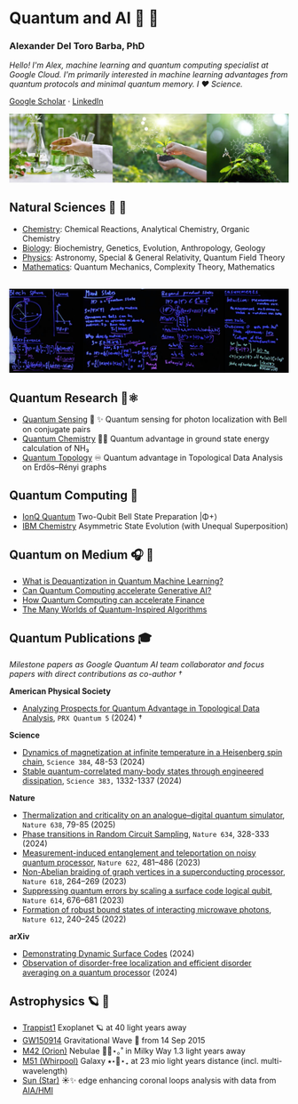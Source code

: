 # Quantum and AI 🌸 🔭

### Alexander Del Toro Barba, PhD

*Hello! I'm Alex, machine learning and quantum computing specialist at Google Cloud. I'm primarily interested in machine learning advantages from quantum protocols and minimal quantum memory. I ❤️ Science.*

[Google Scholar](https://scholar.google.com/citations?hl=en&user=fddyK-wAAAAJ) $\cdot$ [LinkedIn](https://www.linkedin.com/in/deltorobarba/)

<img src="https://raw.githubusercontent.com/deltorobarba/repo/master/sciences_0000.png" alt="sciences">

## Natural Sciences 🍃 🎨
* [Chemistry](https://github.com/deltorobarba/sciences/blob/master/chemistry.ipynb): Chemical Reactions, Analytical Chemistry, Organic Chemistry
* [Biology](https://github.com/deltorobarba/sciences/blob/master/biology.ipynb): Biochemistry, Genetics, Evolution, Anthropology, Geology
* [Physics](https://github.com/deltorobarba/sciences/blob/master/physics.ipynb): Astronomy, Special & General Relativity, Quantum Field Theory
* [Mathematics](https://github.com/deltorobarba/sciences/blob/master/maths.ipynb): Quantum Mechanics, Complexity Theory, Mathematics

<br>

<img src="https://raw.githubusercontent.com/deltorobarba/repo/master/quantum_000.jpg" alt="sciences">


## Quantum Research 🔬⚛︎

* [Quantum Sensing](https://github.com/deltorobarba/sciences/blob/master/quantum_sensing.ipynb) 📡 ✨ Quantum sensing for photon localization with Bell on conjugate pairs
* [Quantum Chemistry](https://github.com/deltorobarba/sciences/blob/master/quantum_chemistry.ipynb) 🔬🧪 Quantum advantage in ground state energy calculation of NH₃
* [Quantum Topology](https://github.com/deltorobarba/sciences/blob/master/quantum_tda.ipynb) ♾️ Quantum advantage in Topological Data Analysis on Erdős–Rényi graphs

## Quantum Computing 💎

* [IonQ Quantum](https://github.com/deltorobarba/sciences/blob/master/quantum_ionq.ipynb) Two-Qubit Bell State Preparation |Φ+⟩
* [IBM Chemistry](https://github.com/deltorobarba/sciences/blob/master/quantum_ibm.ipynb) Asymmetric State Evolution (with Unequal Superposition)

## Quantum on Medium 🎧 📒

* [What is Dequantization in Quantum Machine Learning?](https://medium.com/@deltorobarba/what-is-dequantization-in-quantum-machine-learning-a3b4d5af0f0f)
* [Can Quantum Computing accelerate Generative AI?](https://medium.com/@deltorobarba/can-quantum-computing-accelerate-generative-ai-b1df36398ac5)
* [How Quantum Computing can accelerate Finance](https://medium.com/@deltorobarba/how-quantum-computing-could-accelerate-finance-and-economics-80555e80f76b)
* [The Many Worlds of Quantum-Inspired Algorithms](https://medium.com/@deltorobarba/the-many-worlds-of-quantum-inspired-cd608cb9a7d2)

## Quantum Publications 🎓

*Milestone papers as Google Quantum AI team collaborator and focus papers with direct contributions as co-author †*

**American Physical Society**
  * [Analyzing Prospects for Quantum Advantage in Topological Data Analysis](https://journals.aps.org/prxquantum/abstract/10.1103/PRXQuantum.5.010319), `PRX Quantum 5` (2024) †

**Science**
  * [Dynamics of magnetization at infinite temperature in a Heisenberg spin chain](https://doi.org/10.1126/science.adi7877), `Science 384`, 48-53  (2024)
  * [Stable quantum-correlated many-body states through engineered dissipation](https://doi.org/10.1126/science.adh9932), `Science 383,` 1332-1337 (2024)

**Nature**
  * [Thermalization and criticality on an analogue–digital quantum simulator](https://doi.org/10.1038/s41586-024-08460-3), `Nature 638`, 79-85 (2025)
  * [Phase transitions in Random Circuit Sampling](https://doi.org/10.1038/s41586-024-07998-6), `Nature 634`, 328-333 (2024)
  * [Measurement-induced entanglement and teleportation on noisy quantum processor](https://doi.org/10.1038/s41586-023-06505-7), `Nature 622`, 481–486 (2023)
  * [Non-Abelian braiding of graph vertices in a superconducting processor](https://doi.org/10.1038/s41586-023-05954-4), `Nature 618`, 264–269 (2023)
  * [Suppressing quantum errors by scaling a surface code logical qubit](https://doi.org/10.1038/s41586-022-05434-1), `Nature 614`, 676–681 (2023)
  * [Formation of robust bound states of interacting microwave photons](https://doi.org/10.1038/s41586-022-05348-y), `Nature 612`, 240–245 (2022)

**arXiv**
  * [Demonstrating Dynamic Surface Codes](https://arxiv.org/abs/2412.14360) (2024)
  * [Observation of disorder-free localization and efficient disorder averaging on a quantum processor](https://arxiv.org/abs/2410.06557) (2024)

## Astrophysics 🪐 🔭

* [Trappist1](https://github.com/deltorobarba/sciences/blob/master/exoplanet_trappist1.ipynb) Exoplanet 🪐 at 40 light years away
* [GW150914](https://github.com/deltorobarba/sciences/blob/master/graviationalwave_GW150914.ipynb) Gravitational Wave 📡  from 14 Sep 2015
* [M42 (Orion)](https://github.com/deltorobarba/sciences/blob/master/nebula_M42.ipynb) Nebulae 🔭🫧⋆｡˚ in Milky Way 1.3 light years away
* [M51 (Whirpool)](https://github.com/deltorobarba/sciences/blob/master/galaxy_M51.ipynb) Galaxy ⭑⋆🔭⋆₊ at 23 mio light years distance (incl. multi-wavelength)
* [Sun (Star)](https://github.com/deltorobarba/sciences/blob/master/star_sun.ipynb) ☀️✨ edge enhancing coronal loops analysis with data from [AIA/HMI](https://sdo.gsfc.nasa.gov/data/aiahmi/)

<br>
